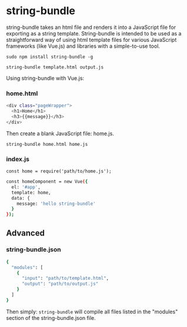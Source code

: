 # string-bundle

string-bundle takes an html file and renders it into a JavaScript file for exporting as a string template. String-bundle is intended to be used as a straightforward way of using html template files for various JavaScript frameworks (like Vue.js) and libraries with a simple-to-use tool.

`sudo npm install string-bundle -g`

`string-bundle template.html output.js`

Using string-bundle with Vue.js:

### home.html
``` bash
<div class="pageWrapper">
  <h1>Home</h1>
  <h3>{{message}}</h3>
</div>
```

Then create a blank JavaScript file: home.js.

`string-bundle home.html home.js`

### index.js
`const home = require('path/to/home.js');`

``` bash
const homeComponent = new Vue({
  el: '#app',
  template: home,
  data: {
    message: 'hello string-bundle'
  }
});
```


## Advanced

### string-bundle.json
``` bash
{
  "modules": [
    {
      "input": "path/to/template.html",
      "output": "path/to/output.js"
    }
  ]
}
```
Then simply: `string-bundle` will compile all files listed in the "modules" section of the string-bundle.json file.
